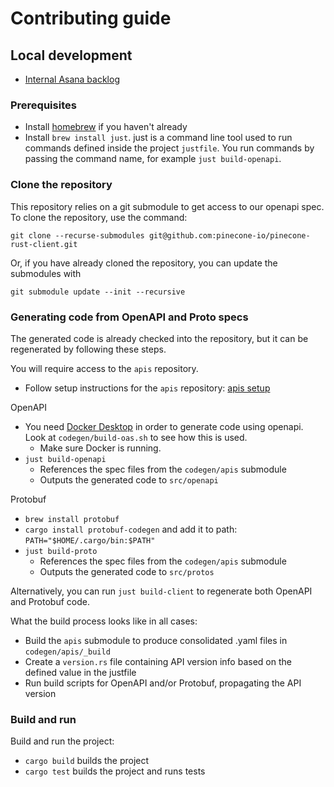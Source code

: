 # Contributing guide

## Local development

- [Internal Asana backlog](https://app.asana.com/0/1207449888227387/1207449824366220)

### Prerequisites

- Install [homebrew](https://brew.sh/) if you haven't already
- Install `brew install just`. just is a command line tool used to run commands defined inside the project `justfile`. You run commands by passing the command name, for example `just build-openapi`.

### Clone the repository

This repository relies on a git submodule to get access to our openapi spec. To clone the repository, use the command:

```
git clone --recurse-submodules git@github.com:pinecone-io/pinecone-rust-client.git
```

Or, if you have already cloned the repository, you can update the submodules with

```
git submodule update --init --recursive
```

### Generating code from OpenAPI and Proto specs

The generated code is already checked into the repository, but it can be regenerated by following these steps.

You will require access to the `apis` repository.
- Follow setup instructions for the `apis` repository: [apis setup](https://github.com/pinecone-io/apis)

OpenAPI

- You need [Docker Desktop](https://www.docker.com/products/docker-desktop/) in order to generate code using openapi. Look at `codegen/build-oas.sh` to see how this is used.
    - Make sure Docker is running.
- `just build-openapi`
    - References the spec files from the `codegen/apis` submodule
    - Outputs the generated code to `src/openapi`

Protobuf
- `brew install protobuf`
- `cargo install protobuf-codegen` and add it to path: `PATH="$HOME/.cargo/bin:$PATH"`
- `just build-proto`
    - References the spec files from the `codegen/apis` submodule
    - Outputs the generated code to `src/protos`

Alternatively, you can run `just build-client` to regenerate both OpenAPI and Protobuf code.

What the build process looks like in all cases:
- Build the `apis` submodule to produce consolidated .yaml files in `codegen/apis/_build`
- Create a `version.rs` file containing API version info based on the defined value in the justfile
- Run build scripts for OpenAPI and/or Protobuf, propagating the API version

### Build and run

Build and run the project:
- `cargo build` builds the project
- `cargo test` builds the project and runs tests
